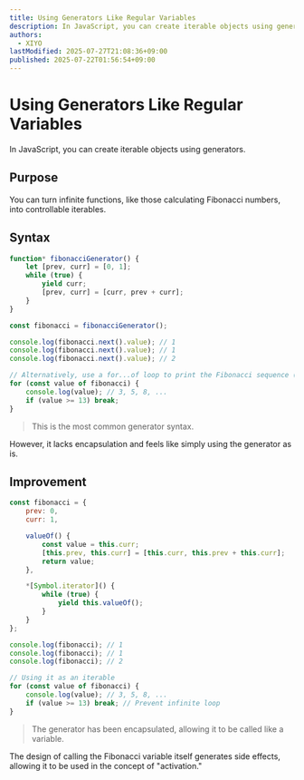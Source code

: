 ```yaml
---
title: Using Generators Like Regular Variables
description: In JavaScript, you can create iterable objects using generators.
authors:
  - XIYO
lastModified: 2025-07-27T21:08:36+09:00
published: 2025-07-22T01:56:54+09:00
---
```

# Using Generators Like Regular Variables

In JavaScript, you can create iterable objects using generators.

## Purpose

You can turn infinite functions, like those calculating Fibonacci numbers, into controllable iterables.

## Syntax

```javascript
function* fibonacciGenerator() {
    let [prev, curr] = [0, 1];
    while (true) {
        yield curr;
        [prev, curr] = [curr, prev + curr];
    }
}

const fibonacci = fibonacciGenerator();

console.log(fibonacci.next().value); // 1
console.log(fibonacci.next().value); // 1
console.log(fibonacci.next().value); // 2

// Alternatively, use a for...of loop to print the Fibonacci sequence (note: termination condition is needed)
for (const value of fibonacci) {
    console.log(value); // 3, 5, 8, ...
    if (value >= 13) break;
}
```

> This is the most common generator syntax.

However, it lacks encapsulation and feels like simply using the generator as is.

## Improvement

```javascript
const fibonacci = {
    prev: 0,
    curr: 1,

    valueOf() {
        const value = this.curr;
        [this.prev, this.curr] = [this.curr, this.prev + this.curr];
        return value;
    },

    *[Symbol.iterator]() {
        while (true) {
            yield this.valueOf();
        }
    }
};

console.log(fibonacci); // 1
console.log(fibonacci); // 1
console.log(fibonacci); // 2

// Using it as an iterable
for (const value of fibonacci) {
    console.log(value); // 3, 5, 8, ...
    if (value >= 13) break; // Prevent infinite loop
}
```

> The generator has been encapsulated, allowing it to be called like a variable.

The design of calling the Fibonacci variable itself generates side effects, allowing it to be used in the concept of "activation."


